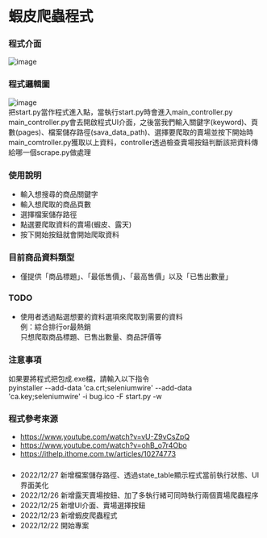 # 蝦皮爬蟲程式

### 程式介面
![image](https://imgur.com/Lpp3TeI.jpg)

### 程式邏輯圖
![image](https://imgur.com/KZFyE9n.jpg)  
把start.py當作程式進入點，當執行start.py時會進入main_controller.py
main_controller.py會去開啟程式UI介面，之後當我們輸入關鍵字(keyword)、頁數(pages)、檔案儲存路徑(sava_data_path)、選擇要爬取的賣場並按下開始時  
main_comtroller.py獲取以上資料，controller透過檢查賣場按鈕判斷該把資料傳給哪一個scrape.py做處理

### 使用說明
  * 輸入想搜尋的商品關鍵字
  * 輸入想爬取的商品頁數
  * 選擇檔案儲存路徑
  * 點選要爬取資料的賣場(蝦皮、露天)
  * 按下開始按鈕就會開始爬取資料
  
### 目前商品資料類型
  * 僅提供「商品標題」、「最低售價」、「最高售價」以及「已售出數量」
  
### TODO
  * 使用者透過點選想要的資料選項來爬取到需要的資料  
    例：綜合排行or最熱銷  
        只想爬取商品標題、已售出數量、商品評價等
        
### 注意事項
  如果要將程式把包成.exe檔，請輸入以下指令  
  pyinstaller --add-data 'ca.crt;seleniumwire' --add-data 'ca.key;seleniumwire' -i bug.ico -F start.py -w

### 程式參考來源
  * https://www.youtube.com/watch?v=vU-Z9vCsZpQ
  * https://www.youtube.com/watch?v=ohB_o7r4Obo
  * https://ithelp.ithome.com.tw/articles/10274773

### 
  * 2022/12/27 新增檔案儲存路徑、透過state_table顯示程式當前執行狀態、UI界面美化
  * 2022/12/26 新增露天賣場按鈕、加了多執行緒可同時執行兩個賣場爬蟲程序
  * 2022/12/25 新增UI介面、賣場選擇按鈕
  * 2022/12/23 新增蝦皮爬蟲程式
  * 2022/12/22 開始專案
